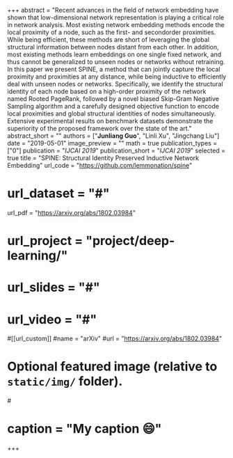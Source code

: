 +++
abstract = "Recent advances in the field of network embedding have shown that low-dimensional network representation is playing a critical role in network analysis. Most existing network embedding methods encode the local proximity of a node, such as the first- and secondorder proximities. While being efficient, these methods are short of leveraging the global structural information between nodes distant from each other. In addition, most existing methods learn embeddings on one single fixed network, and thus cannot be generalized to unseen nodes or networks without retraining. In this paper we present SPINE, a method that can jointly capture the local proximity and proximities at any distance, while being inductive to efficiently deal with unseen nodes or networks. Specifically, we identify the structural identity of each node based on a high-order proximity of the network named Rooted PageRank, followed by a novel biased Skip-Gram Negative Sampling algorithm and a carefully designed objective function to encode local proximities and global structural identities of nodes simultaneously. Extensive experimental results on benchmark datasets demonstrate the superiority of the proposed framework over the state of the art."
abstract_short = ""
authors = ["**Junliang Guo**", "Linli Xu", "Jingchang Liu"]
date = "2019-05-01"
image_preview = ""
math = true
publication_types = ["0"]
publication = "*IJCAI 2019*"
publication_short = "*IJCAI 2019*"
selected = true
title = "SPINE: Structural Identity Preserved Inductive Network Embedding"
url_code = "https://github.com/lemmonation/spine"
# url_dataset = "#"
url_pdf = "https://arxiv.org/abs/1802.03984"
# url_project = "project/deep-learning/"
# url_slides = "#"
# url_video = "#"

#[[url_custom]]
#name = "arXiv"
#url = "https://arxiv.org/abs/1802.03984"

# Optional featured image (relative to `static/img/` folder).
#<!-- [header]
#image = "headers/bubbles-wide.jpg" -->
# caption = "My caption :smile:"

+++
